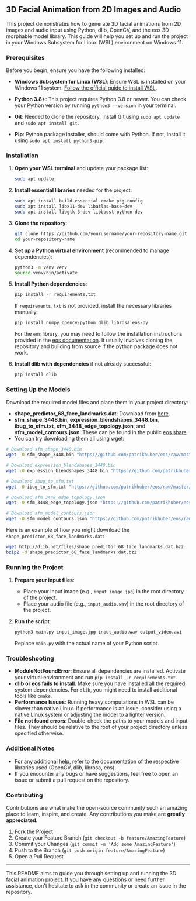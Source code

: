 ## 3D Facial Animation from 2D Images and Audio

This project demonstrates how to generate 3D facial animations from 2D images and audio input using Python, dlib, OpenCV, and the eos 3D morphable model library. This guide will help you set up and run the project in your Windows Subsystem for Linux (WSL) environment on Windows 11.

### Prerequisites

Before you begin, ensure you have the following installed:

- **Windows Subsystem for Linux (WSL)**: Ensure WSL is installed on your Windows 11 system. [Follow the official guide to install WSL](https://docs.microsoft.com/en-us/windows/wsl/install).
  
- **Python 3.8+**: This project requires Python 3.8 or newer. You can check your Python version by running `python3 --version` in your terminal.

- **Git**: Needed to clone the repository. Install Git using `sudo apt update` and `sudo apt install git`.

- **Pip**: Python package installer, should come with Python. If not, install it using `sudo apt install python3-pip`.

### Installation

1. **Open your WSL terminal** and update your package list:
   ```bash
   sudo apt update
   ```

2. **Install essential libraries** needed for the project:
   ```bash
   sudo apt install build-essential cmake pkg-config
   sudo apt install libx11-dev libatlas-base-dev
   sudo apt install libgtk-3-dev libboost-python-dev
   ```

3. **Clone the repository**:
   ```bash
   git clone https://github.com/yourusername/your-repository-name.git
   cd your-repository-name
   ```

4. **Set up a Python virtual environment** (recommended to manage dependencies):
   ```bash
   python3 -m venv venv
   source venv/bin/activate
   ```

5. **Install Python dependencies**:
   ```bash
   pip install -r requirements.txt
   ```

   If `requirements.txt` is not provided, install the necessary libraries manually:
   ```bash
   pip install numpy opencv-python dlib librosa eos-py
   ```

   For the `eos` library, you may need to follow the installation instructions provided in the [eos documentation](https://github.com/patrikhuber/eos). It usually involves cloning the repository and building from source if the python package does not work.

6. **Install dlib with dependencies** if not already successful:
   ```bash
   pip install dlib
   ```

### Setting Up the Models

Download the required model files and place them in your project directory:

- **shape_predictor_68_face_landmarks.dat**: Download from [here](http://dlib.net/files/shape_predictor_68_face_landmarks.dat.bz2).
- **sfm_shape_3448.bin**, **expression_blendshapes_3448.bin**, **ibug_to_sfm.txt**, **sfm_3448_edge_topology.json**, and **sfm_model_contours.json**: These can be found in the public [eos share](https://github.com/patrikhuber/eos/wiki/Model-share).
- You can try downloading them all using wget:
```bash
# Download sfm_shape_3448.bin
wget -O sfm_shape_3448.bin "https://github.com/patrikhuber/eos/raw/master/share/sfm_shape_3448.bin"

# Download expression_blendshapes_3448.bin
wget -O expression_blendshapes_3448.bin "https://github.com/patrikhuber/eos/raw/master/share/expression_blendshapes_3448.bin"

# Download ibug_to_sfm.txt
wget -O ibug_to_sfm.txt "https://github.com/patrikhuber/eos/raw/master/share/ibug_to_sfm.txt"

# Download sfm_3448_edge_topology.json
wget -O sfm_3448_edge_topology.json "https://github.com/patrikhuber/eos/raw/master/share/sfm_3448_edge_topology.json"

# Download sfm_model_contours.json
wget -O sfm_model_contours.json "https://github.com/patrikhuber/eos/raw/master/share/sfm_model_contours.json"
```

Here is an example of how you might download the `shape_predictor_68_face_landmarks.dat`:

```bash
wget http://dlib.net/files/shape_predictor_68_face_landmarks.dat.bz2
bzip2 -d shape_predictor_68_face_landmarks.dat.bz2
```

### Running the Project

1. **Prepare your input files**:
   - Place your input image (e.g., `input_image.jpg`) in the root directory of the project.
   - Place your audio file (e.g., `input_audio.wav`) in the root directory of the project.

2. **Run the script**:
   ```bash
   python3 main.py input_image.jpg input_audio.wav output_video.avi
   ```

   Replace `main.py` with the actual name of your Python script.

### Troubleshooting

- **ModuleNotFoundError**: Ensure all dependencies are installed. Activate your virtual environment and run `pip install -r requirements.txt`.
- **dlib or eos fails to install**: Make sure you have installed all the required system dependencies. For `dlib`, you might need to install additional tools like `cmake`.
- **Performance Issues**: Running heavy computations in WSL can be slower than native Linux. If performance is an issue, consider using a native Linux system or adjusting the model to a lighter version.
- **File not found errors**: Double-check the paths to your models and input files. They should be relative to the root of your project directory unless specified otherwise.

### Additional Notes

- For any additional help, refer to the documentation of the respective libraries used (OpenCV, dlib, librosa, eos).
- If you encounter any bugs or have suggestions, feel free to open an issue or submit a pull request on the repository.

### Contributing

Contributions are what make the open-source community such an amazing place to learn, inspire, and create. Any contributions you make are **greatly appreciated**.

1. Fork the Project
2. Create your Feature Branch (`git checkout -b feature/AmazingFeature`)
3. Commit your Changes (`git commit -m 'Add some AmazingFeature'`)
4. Push to the Branch (`git push origin feature/AmazingFeature`)
5. Open a Pull Request

---

This README aims to guide you through setting up and running the 3D facial animation project. If you have any questions or need further assistance, don't hesitate to ask in the community or create an issue in the repository.
